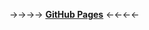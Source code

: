 ->->->-> <strong><a href="https://luanvieiradev.github.io/codar/">GitHub Pages</a></strong> <-<-<-<-